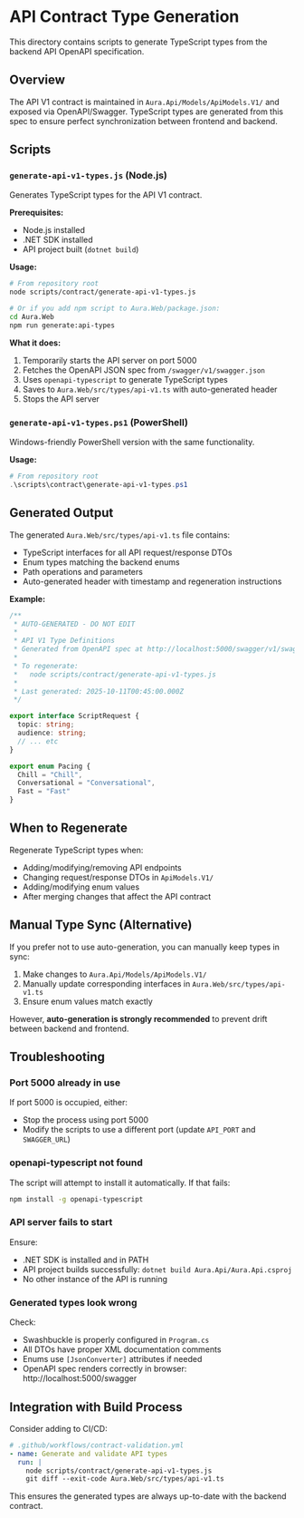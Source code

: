 # API Contract Type Generation

This directory contains scripts to generate TypeScript types from the backend API OpenAPI specification.

## Overview

The API V1 contract is maintained in `Aura.Api/Models/ApiModels.V1/` and exposed via OpenAPI/Swagger. TypeScript types are generated from this spec to ensure perfect synchronization between frontend and backend.

## Scripts

### `generate-api-v1-types.js` (Node.js)

Generates TypeScript types for the API V1 contract.

**Prerequisites:**
- Node.js installed
- .NET SDK installed
- API project built (`dotnet build`)

**Usage:**
```bash
# From repository root
node scripts/contract/generate-api-v1-types.js

# Or if you add npm script to Aura.Web/package.json:
cd Aura.Web
npm run generate:api-types
```

**What it does:**
1. Temporarily starts the API server on port 5000
2. Fetches the OpenAPI JSON spec from `/swagger/v1/swagger.json`
3. Uses `openapi-typescript` to generate TypeScript types
4. Saves to `Aura.Web/src/types/api-v1.ts` with auto-generated header
5. Stops the API server

### `generate-api-v1-types.ps1` (PowerShell)

Windows-friendly PowerShell version with the same functionality.

**Usage:**
```powershell
# From repository root
.\scripts\contract\generate-api-v1-types.ps1
```

## Generated Output

The generated `Aura.Web/src/types/api-v1.ts` file contains:

- TypeScript interfaces for all API request/response DTOs
- Enum types matching the backend enums
- Path operations and parameters
- Auto-generated header with timestamp and regeneration instructions

**Example:**
```typescript
/**
 * AUTO-GENERATED - DO NOT EDIT
 * 
 * API V1 Type Definitions
 * Generated from OpenAPI spec at http://localhost:5000/swagger/v1/swagger.json
 * 
 * To regenerate:
 *   node scripts/contract/generate-api-v1-types.js
 * 
 * Last generated: 2025-10-11T00:45:00.000Z
 */

export interface ScriptRequest {
  topic: string;
  audience: string;
  // ... etc
}

export enum Pacing {
  Chill = "Chill",
  Conversational = "Conversational",
  Fast = "Fast"
}
```

## When to Regenerate

Regenerate TypeScript types when:

- Adding/modifying/removing API endpoints
- Changing request/response DTOs in `ApiModels.V1/`
- Adding/modifying enum values
- After merging changes that affect the API contract

## Manual Type Sync (Alternative)

If you prefer not to use auto-generation, you can manually keep types in sync:

1. Make changes to `Aura.Api/Models/ApiModels.V1/`
2. Manually update corresponding interfaces in `Aura.Web/src/types/api-v1.ts`
3. Ensure enum values match exactly

However, **auto-generation is strongly recommended** to prevent drift between backend and frontend.

## Troubleshooting

### Port 5000 already in use
If port 5000 is occupied, either:
- Stop the process using port 5000
- Modify the scripts to use a different port (update `API_PORT` and `SWAGGER_URL`)

### openapi-typescript not found
The script will attempt to install it automatically. If that fails:
```bash
npm install -g openapi-typescript
```

### API server fails to start
Ensure:
- .NET SDK is installed and in PATH
- API project builds successfully: `dotnet build Aura.Api/Aura.Api.csproj`
- No other instance of the API is running

### Generated types look wrong
Check:
- Swashbuckle is properly configured in `Program.cs`
- All DTOs have proper XML documentation comments
- Enums use `[JsonConverter]` attributes if needed
- OpenAPI spec renders correctly in browser: http://localhost:5000/swagger

## Integration with Build Process

Consider adding to CI/CD:

```yaml
# .github/workflows/contract-validation.yml
- name: Generate and validate API types
  run: |
    node scripts/contract/generate-api-v1-types.js
    git diff --exit-code Aura.Web/src/types/api-v1.ts
```

This ensures the generated types are always up-to-date with the backend contract.
